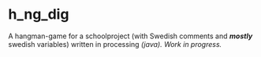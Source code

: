 # h_ng_dig

A hangman-game for a schoolproject (with Swedish comments and ***mostly*** swedish variables) written in processing *(java). Work in progress.* 
